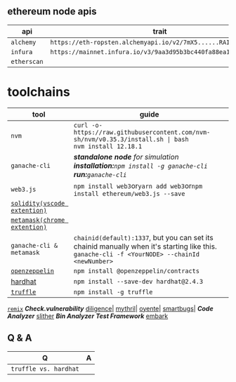 ## ethereum node apis
api|trait
---|---
```alchemy```|```https://eth-ropsten.alchemyapi.io/v2/7mX5......RAIP```
```infura```|```https://mainnet.infura.io/v3/9aa3d95b3bc440fa88ea12eaa4456161```
```etherscan```|

# toolchains
tool|guide
----|-----
```nvm```|```curl -o- https://raw.githubusercontent.com/nvm-sh/nvm/v0.35.3/install.sh \| bash```<br>```nvm install 12.18.1```
```ganache-cli```|***standalone node** for simulation<br>**installation:**```npm install -g ganache-cli```<br>**run:**```ganache-cli```*
```web3.js```|```npm install web3```or```yarn add web3```or```npm install ethereum/web3.js --save```
[```solidity(vscode extention)```](https://marketplace.visualstudio.com/items?itemName=JuanBlanco.solidity&ssr=false#overview)|
[```metamask(chrome extention)```](https://chrome.google.com/webstore/detail/metamask/nkbihfbeogaeaoehlefnkodbefgpgknn)|
```ganache-cli & metamask```|```chainid(default):1337```, but you can set its chainid manually when it's starting like this. ```ganache-cli -f <YourNODE> --chainId <newNumber>```
[```openzeppelin```](https://docs.openzeppelin.com/cli/)|```npm install @openzeppelin/contracts```
[hardhat](https://hardhat.org/hardhat-network/)|```npm install --save-dev hardhat@2.4.3```
[```truffle```](https://www.trufflesuite.com/docs/ganache/overview)|```npm install -g truffle```
[```remix```](https://remix-ide.readthedocs.io/en/latest/file_explorer.html)
***Check.vulnerability***
[diligence](https://consensys.net/diligence/tools/)|
[mythril](https://github.com/ConsenSys/mythril)|
[oyente](https://github.com/enzymefinance/oyente)|
[smartbugs](https://smartbugs.github.io/)|
***Code Analyzer***
[slither](https://github.com/crytic/slither)
***Bin Analyzer***
***Test Framework***
[embark](https://github.com/embarklabs/embark)

## Q & A
Q|A
---|---
```truffle vs. hardhat```|
